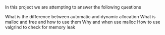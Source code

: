 In this project we are attempting to answer the following questions

What is the difference between automatic and dynamic allocation
What is malloc and free and how to use them
Why and when use malloc
How to use valgrind to check for memory leak